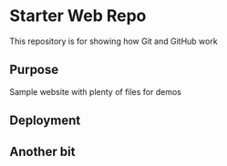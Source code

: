 # Starter Web Repo

This repository is for showing how Git and GitHub work

## Purpose

Sample website with plenty of files for demos

## Deployment

## Another bit
